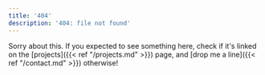 ```yaml
---
title: '404'
description: '404: file not found'
---
```


Sorry about this. If you expected to see something here, check if it's linked
on the [projects]({{< ref "/projects.md" >}}) page, and [drop me a line]({{<
ref "/contact.md" >}}) otherwise!